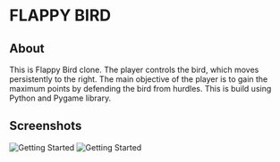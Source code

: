 
# FLAPPY BIRD 
## About
This is Flappy Bird clone. The player controls the bird, which moves persistently to the right.
 The main objective of the player is to gain the maximum points by defending the bird from hurdles.
This is build using Python and Pygame library.

## Screenshots


![Getting Started](./gallery/sprites/flappy_pic.png)
![Getting Started](./gallery/sprites/flappy_pic2.png)